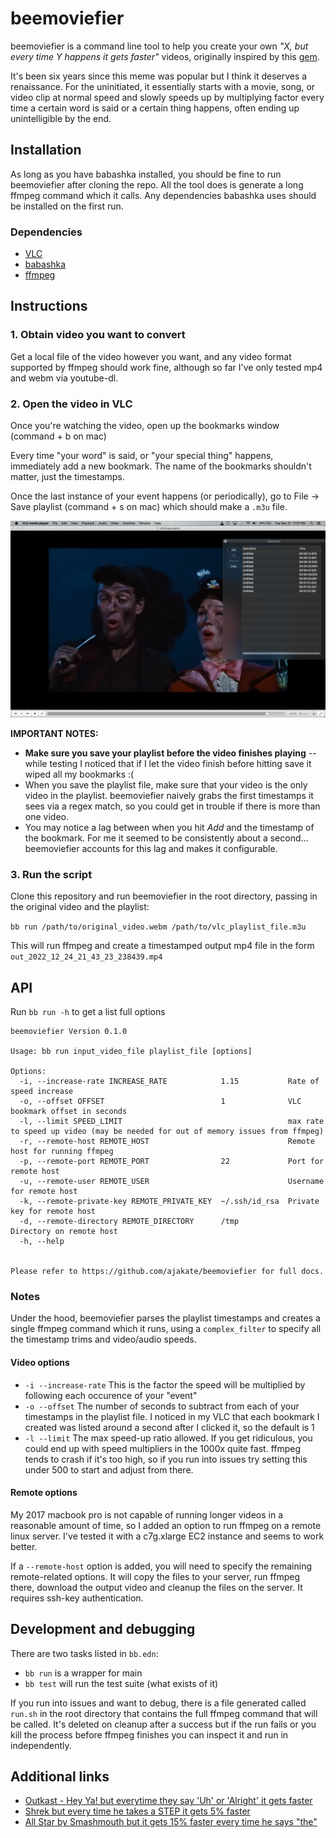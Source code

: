# beemoviefier

beemoviefier is a command line tool to help you create your own *"X, but every time Y happens it gets faster"* videos, originally inspired by this [gem](https://www.youtube.com/watch?v=W31e9meX9S4&t=177s).

It's been six years since this meme was popular but I think it deserves a renaissance. For the uninitiated, it essentially starts with a movie, song, or video clip at normal speed and slowly speeds up by multiplying factor every time a certain word is said or a certain thing happens, often ending up unintelligible by the end.

## Installation

As long as you have babashka installed, you should be fine to run beemoviefier after cloning the repo. All the tool does is generate a long ffmpeg command which it calls. Any dependencies babashka uses should be installed on the first run.

### Dependencies

- [VLC](https://www.videolan.org/vlc/)
- [babashka](https://github.com/babashka/babashka#installation)
- [ffmpeg](https://ffmpeg.org/download.html)

## Instructions

### 1. Obtain video you want to convert
Get a local file of the video however you want, and any video format supported by ffmpeg should work fine, although so far I've only tested mp4 and webm via youtube-dl.

### 2. Open the video in VLC

Once you're watching the video, open up the bookmarks window (command + b on mac)

Every time "your word" is said, or "your special thing" happens, immediately add a new bookmark. The name of the bookmarks shouldn't matter, just the timestamps.

Once the last instance of your event happens (or periodically), go to File -> Save playlist (command + s on mac) which should make a `.m3u` file.

![Screenshot of VLC with bookmarks](docs/chimney.png)

**IMPORTANT NOTES:**
- **Make sure you save your playlist before the video finishes playing** -- while testing I noticed that if I let the video finish before hitting save it wiped all my bookmarks :(
- When you save the playlist file, make sure that your video is the only video in the playlist. beemoviefier naively grabs the first timestamps it sees via a regex match, so you could get in trouble if there is more than one video.
- You may notice a lag between when you hit *Add* and the timestamp of the bookmark. For me it seemed to be consistently about a second... beemoviefier accounts for this lag and makes it configurable.

### 3. Run the script

Clone this repository and run beemoviefier in the root directory, passing in the original video and the playlist:

`bb run /path/to/original_video.webm /path/to/vlc_playlist_file.m3u`

This will run ffmpeg and create a timestamped output mp4 file in the form `out_2022_12_24_21_43_23_238439.mp4`

## API

Run `bb run -h` to get a list full options

```
beemoviefier Version 0.1.0

Usage: bb run input_video_file playlist_file [options]

Options:
  -i, --increase-rate INCREASE_RATE            1.15           Rate of speed increase
  -o, --offset OFFSET                          1              VLC bookmark offset in seconds
  -l, --limit SPEED_LIMIT                                     max rate to speed up video (may be needed for out of memory issues from ffmpeg)
  -r, --remote-host REMOTE_HOST                               Remote host for running ffmpeg
  -p, --remote-port REMOTE_PORT                22             Port for remote host
  -u, --remote-user REMOTE_USER                               Username for remote host
  -k, --remote-private-key REMOTE_PRIVATE_KEY  ~/.ssh/id_rsa  Private key for remote host
  -d, --remote-directory REMOTE_DIRECTORY      /tmp           Directory on remote host
  -h, --help


Please refer to https://github.com/ajakate/beemoviefier for full docs.
```

### Notes

Under the hood, beemoviefier parses the playlist timestamps and creates a single ffmpeg command which it runs, using a `complex_filter` to specify all the timestamp trims and video/audio speeds.

#### Video options

- `-i --increase-rate` This is the factor the speed will be multiplied by following each occurence of your "event"
- `-o --offset` The number of seconds to subtract from each of your timestamps in the playlist file. I noticed in my VLC that each bookmark I created was listed around a second after I clicked it, so the default is 1
- `-l --limit` The max speed-up ratio allowed. If you get ridiculous, you could end up with speed multipliers in the 1000x quite fast. ffmpeg tends to crash if it's too high, so if you run into issues try setting this under 500 to start and adjust from there.

#### Remote options

My 2017 macbook pro is not capable of running longer videos in a reasonable amount of time, so I added an option to run ffmpeg on a remote linux server. I've tested it with a c7g.xlarge EC2 instance and seems to work better.

If a `--remote-host` option is added, you will need to specify the remaining remote-related options. It will copy the files to your server, run ffmpeg there, download the output video and cleanup the files on the server. It requires ssh-key authentication. 

## Development and debugging

There are two tasks listed in `bb.edn`:
- `bb run` is a wrapper for main
- `bb test` will run the test suite (what exists of it)

If you run into issues and want to debug, there is a file generated called `run.sh` in the root directory that contains the full ffmpeg command that will be called. It's deleted on cleanup after a success but if the run fails or you kill the process before ffmpeg finishes you can inspect it and run in independently. 

## Additional links

- [Outkast - Hey Ya! but everytime they say 'Uh' or 'Alright' it gets faster](https://www.youtube.com/watch?v=WrFJdfYTH9w)
- [Shrek but every time he takes a STEP it gets 5% faster](https://www.youtube.com/watch?v=wLtBGGX8GIk)
- [All Star by Smashmouth but it gets 15% faster every time he says "the"](https://www.youtube.com/watch?v=rLz1gBKk-t8)
